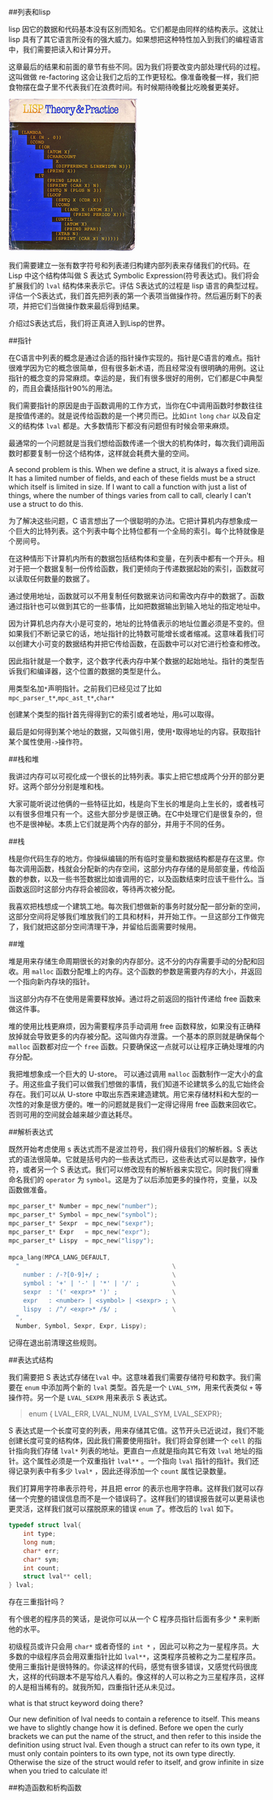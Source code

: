 ##列表和lisp

  lisp 因它的数据和代码基本没有区别而知名。它们都是由同样的结构表示。这就让 lisp 具有了其它语言所没有的强大威力。如果想把这种特性加入到我们的编程语言中，我们需要把读入和计算分开。

  这章最后的结果和前面的章节有些不同。因为我们将要改变内部处理代码的过程。这叫做做 re-factoring 这会让我们之后的工作更轻松。像准备晚餐一样，我们把食物摆在盘子里不代表我们在浪费时间。有时候期待晚餐比吃晚餐更美好。

  ![All CAPS SO RIGHT YET SO WRONG](./lisp.png)

  我们需要建立一张有数字符号和列表递归构建内部列表来存储我们的代码。在 Lisp 中这个结构体叫做 S 表达式  Symbolic Expression(符号表达式)。我们将会扩展我们的 `lval` 结构体来表示它。评估 S表达式的过程是 lisp 语言的典型过程。评估一个S表达式，我们首先把列表的第一个表项当做操作符。然后遍历剩下的表项，并把它们当做操作数来最后得到结果。

  介绍过S表达式后，我们将正真进入到Lisp的世界。

##指针

  在C语言中列表的概念是通过合适的指针操作实现的。指针是C语言的难点。指针很难学因为它的概念很简单，但有很多新术语，而且经常没有很明确的用例。这让指针的概念变的异常麻烦。幸运的是，我们有很多很好的用例，它们都是C中典型的，而且会囊括指针90%的用法。

  我们需要指针的原因是由于函数调用的工作方式，当你在C中调用函数时参数往往是按值传递的。就是说传给函数的是一个拷贝而已。比如`int` `long` `char` 以及自定义的结构体 `lval` 都是。大多数情形下都没有问题但有时候会带来麻烦。

  最通常的一个问题就是当我们想给函数传递一个很大的机构体时，每次我们调用函数时都要复制一份这个结构体，这样就会耗费大量的空间。

  A second problem is this. When we define a struct, it is always a fixed size. It has a limited number of fields, and each of these fields must be a struct which itself is limited in size. If I want to call a function with just a list of things, where the number of things varies from call to call, clearly I can't use a struct to do this.

 为了解决这些问题，C 语言想出了一个很聪明的办法。它把计算机内存想象成一个巨大的比特列表。这个列表中每个比特位都有一个全局的索引。每个比特就像是个房间号。

  在这种情形下计算机内所有的数据包括结构体和变量，在列表中都有一个开头。相对于把一个数据复制一份传给函数，我们更倾向于传递数据起始的索引，函数就可以读取任何数量的数据了。

  通过使用地址，函数就可以不用复制任何数据来访问和需改内存中的数据了。函数通过指针也可以做到其它的一些事情，比如把数据输出到输入地址的指定地址中。

  因为计算机总内存大小是可变的，地址的比特值表示的地址位置必须是不变的。但如果我们不断记录它的话，地址指针的比特数可能增长或者缩减。这意味着我们可以创建大小可变的数据结构并把它传给函数，在函数中可以对它进行检查和修改。

  因此指针就是一个数字，这个数字代表内存中某个数据的起始地址。指针的类型告诉我们和编译器，这个位置的数据的类型是什么。

  用类型名加`*`声明指针。之前我们已经见过了比如`mpc_parser_t*`,`mpc_ast_t*`,`char*`

  创建某个类型的指针首先得得到它的索引或者地址，用`&`可以取得。

  最后是如何得到某个地址的数据，又叫做引用，使用`*`取得地址的内容。获取指针某个属性使用`->`操作符。

##栈和堆
  
  我讲过内存可以可视化成一个很长的比特列表。事实上把它想成两个分开的部分更好。这两个部分分别是堆和栈。

  大家可能听说过他俩的一些特征比如，栈是向下生长的堆是向上生长的，或者栈可以有很多但堆只有一个。这些大部分步是很正确。在C中处理它们是很复杂的，但也不是很神秘。本质上它们就是两个内存的部分，并用于不同的任务。

##栈

  栈是你代码生存的地方。你操纵编辑的所有临时变量和数据结构都是存在这里。你每次调用函数，栈就会分配新的内存空间，这部分内存存储的是局部变量，传给函数的参数，以及一些书签数据比如谁调用的它，以及函数结束时应该干些什么。当函数返回时这部分内存将会被回收，等待再次被分配。

  我喜欢把栈想成一个建筑工地。每次我们想做新的事务时就分配一部分新的空间，这部分空间将足够我们堆放我们的工具和材料，并开始工作。一旦这部分工作做完了，我们就把这部分空间清理干净，并留给后面需要时候用。

##堆

  堆是用来存储生命周期很长的对象的内存部分。这不分的内存需要手动的分配和回收。用 `malloc` 函数分配堆上的内存。这个函数的参数是需要内存的大小，并返回一个指向新内存块的指针。

  当这部分内存不在使用是需要释放掉。通过将之前返回的指针传递给 free 函数来做这件事。

  堆的使用比栈更麻烦，因为需要程序员手动调用 free 函数释放，如果没有正确释放掉就会导致更多的内存被分配。这叫做内存泄露。一个基本的原则就是确保每个 `malloc` 函数都对应一个 `free` 函数。只要确保这一点就可以让程序正确处理堆的内存分配。

  我把堆想象成一个巨大的 U-store。 可以通过调用 `malloc` 函数制作一定大小的盒子。用这些盒子我们可以做我们想做的事情，我们知道不论建筑多么的乱它始终会存在。我们可以从 U-store 中取出东西来建造建筑。用它来存储材料和大型的一次性的对象是很方便的。唯一的问题就是我们一定得记得用 free 函数来回收它。否则可用的空间就会越来越少直达耗尽。

##解析表达式

  既然开始考虑使用 s 表达式而不是波兰符号，我们得升级我们的解析器。S 表达式的语法很简单。它就是括号内的一些表达式而已，这些表达式可以是数字，操作符，或者另一个 S 表达式。我们可以修改现有的解析器来实现它。同时我们得重命名我们的 `operator` 为 `symbol`。这是为了以后添加更多的操作符，变量，以及函数做准备。

```c
mpc_parser_t* Number = mpc_new("number");
mpc_parser_t* Symbol = mpc_new("symbol");
mpc_parser_t* Sexpr  = mpc_new("sexpr");
mpc_parser_t* Expr   = mpc_new("expr");
mpc_parser_t* Lispy  = mpc_new("lispy");

mpca_lang(MPCA_LANG_DEFAULT,
  "                                          \
    number : /-?[0-9]+/ ;                    \
    symbol : '+' | '-' | '*' | '/' ;         \
    sexpr  : '(' <expr>* ')' ;               \
    expr   : <number> | <symbol> | <sexpr> ; \
    lispy  : /^/ <expr>* /$/ ;               \
  ",
  Number, Symbol, Sexpr, Expr, Lispy);
```

  记得在退出前清理这些规则。

##表达式结构

 我们需要把 S 表达式存储在`lval` 中。这意味着我们需要存储符号和数字。我们需要在 `enum` 中添加两个新的 `lval` 类型。首先是一个 `LVAL_SYM`，用来代表类似 `+` 等操作符。另一个是 `LVAL_SEXPR` 用来表示 S 表达式。

> enum { LVAL_ERR, LVAL_NUM, LVAL_SYM, LVAL_SEXPR};

  S 表达式是一个长度可变的列表，用来存储其它值。这节开头已近说过，我们不能创建长度可变的结构体，因此我们需要使用指针。我们将会穿创建一个 `cell` 的指针指向我们存储 `lval*` 列表的地址。更直白一点就是指向其它有效 `lval` 地址的指针。这个属性必须是一个双重指针 `lval**` 。一个指向 `lval` 指针的指针。我们还得记录列表中有多少 `lval*` ，因此还得添加一个 `count` 属性记录数量。

  我们打算用字符串表示符号，并且把 error 的表示也用字符串。这样我们就可以存储一个完整的错误信息而不是一个错误码了。这样我们的错误报告就可以更易读也更灵活，这样我们就可以摆脱原来的错误 `enum` 了。修改后的 `lval` 如下。

```c
typedef struct lval{
	int type;
	long num;
	char* err;
	char* sym;
	int count;
	struct lval** cell;
} lval;
```
存在三重指针吗？

有个很老的程序员的笑话，是说你可以从一个 C 程序员指针后面有多少 * 来判断他的水平。

初级程员或许只会用 `char*` 或者奇怪的 `int *` ，因此可以称之为一星程序员。大多数的中级程序员会用双重指针比如 `lval**`，这类程序员被称之为二星程序员。使用三重指针是很特殊的。你读这样的代码，感觉有很多错误，又感觉代码很庞大，这样的代码跟本不是写给凡人看的。像这样的人可以称之为三星程序员，这样的人是相当稀有的。就我所知，四重指针还从未见过。

what is that struct keyword doing there?

Our new definition of lval needs to contain a reference to itself. This means we have to slightly change how it is defined. Before we open the curly brackets we can put the name of the struct, and then refer to this inside the definition using struct lval. Even though a struct can refer to its own type, it must only contain pointers to its own type, not its own type directly. Otherwise the size of the struct would refer to itself, and grow infinite in size when you tried to calculate it!

##构造函数和析构函数


